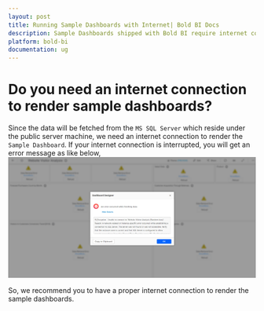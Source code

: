 ```yaml
---
layout: post
title: Running Sample Dashboards with Internet| Bold BI Docs
description: Sample Dashboards shipped with Bold BI require internet connection to render its data as they are available online.
platform: bold-bi
documentation: ug
---
```


# Do you need an internet connection to render sample dashboards?
Since the data will be fetched from the `MS SQL Server` which reside under the public server machine, we need an internet connection to render the `Sample Dashboard`. If your internet connection is interrupted, you will get an error message as like below,
![Error image](/static/assets/embedded/faq/images/internet-error-mesaage.png)

So, we recommend you to have a proper internet connection to render the sample dashboards.
